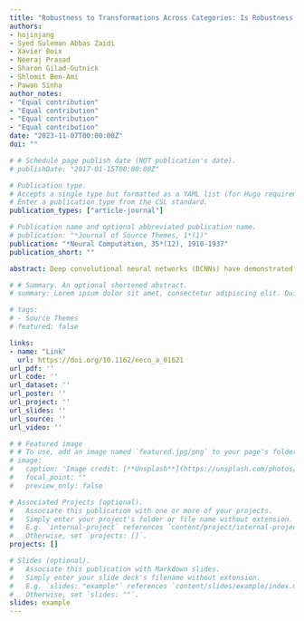 ```yaml
---
title: "Robustness to Transformations Across Categories: Is Robustness Driven by Invariant Neural Representations?"
authors:
- hojinjang
- Syed Suleman Abbas Zaidi
- Xavier Boix
- Neeraj Prasad
- Sharon Gilad-Gutnick
- Shlomit Ben-Ami
- Pawan Sinha
author_notes:
- "Equal contribution"
- "Equal contribution"
- "Equal contribution"
- "Equal contribution"
date: "2023-11-07T00:00:00Z"
doi: ""

# # Schedule page publish date (NOT publication's date).
# publishDate: "2017-01-15T00:00:00Z"

# Publication type.
# Accepts a single type but formatted as a YAML list (for Hugo requirements).
# Enter a publication type from the CSL standard.
publication_types: ["article-journal"]

# Publication name and optional abbreviated publication name.
# publication: "*Journal of Source Themes, 1*(1)"
publication: "*Neural Computation, 35*(12), 1910-1937"
publication_short: ""

abstract: Deep convolutional neural networks (DCNNs) have demonstrated impressive robustness to recognize objects under transformations (e.g., blur or noise) when these transformations are included in the training set. A hypothesis to explain such robustness is that DCNNs develop invariant neural representations that remain unaltered when the image is transformed. However, to what extent this hypothesis holds true is an outstanding question, as robustness to transformations could be achieved with properties different from invariance; for example, parts of the network could be specialized to recognize either transformed or nontransformed images. This article investigates the conditions under which invariant neural representations emerge by leveraging that they facilitate robustness to transformations beyond the training distribution. Concretely, we analyze a training paradigm in which only some object categories are seen transformed during training and evaluate whether the DCNN is robust to transformations across categories not seen transformed. Our results with state-of-the-art DCNNs indicate that invariant neural representations do not always drive robustness to transformations, as networks show robustness for categories seen transformed during training even in the absence of invariant neural representations. Invariance emerges only as the number of transformed categories in the training set is increased. This phenomenon is much more prominent with local transformations such as blurring and high-pass filtering than geometric transformations such as rotation and thinning, which entail changes in the spatial arrangement of the object. Our results contribute to a better understanding of invariant neural representations in deep learning and the conditions under which it spontaneously emerges.

# # Summary. An optional shortened abstract.
# summary: Lorem ipsum dolor sit amet, consectetur adipiscing elit. Duis posuere tellus ac convallis placerat. Proin tincidunt magna sed ex sollicitudin condimentum.

# tags:
# - Source Themes
# featured: false

links:
- name: "Link"
  url: https://doi.org/10.1162/neco_a_01621
url_pdf: ''
url_code: ''
url_dataset: ''
url_poster: ''
url_project: ''
url_slides: ''
url_source: ''
url_video: ''

# # Featured image
# # To use, add an image named `featured.jpg/png` to your page's folder. 
# image:
#   caption: 'Image credit: [**Unsplash**](https://unsplash.com/photos/jdD8gXaTZsc)'
#   focal_point: ""
#   preview_only: false

# Associated Projects (optional).
#   Associate this publication with one or more of your projects.
#   Simply enter your project's folder or file name without extension.
#   E.g. `internal-project` references `content/project/internal-project/index.md`.
#   Otherwise, set `projects: []`.
projects: []

# Slides (optional).
#   Associate this publication with Markdown slides.
#   Simply enter your slide deck's filename without extension.
#   E.g. `slides: "example"` references `content/slides/example/index.md`.
#   Otherwise, set `slides: ""`.
slides: example
---
```


<!-- {{% callout note %}}
Click the *Cite* button above to demo the feature to enable visitors to import publication metadata into their reference management software.
{{% /callout %}}

{{% callout note %}}
Create your slides in Markdown - click the *Slides* button to check out the example.
{{% /callout %}}

Add the publication's **full text** or **supplementary notes** here. You can use rich formatting such as including [code, math, and images](https://docs.hugoblox.com/content/writing-markdown-latex/). -->
